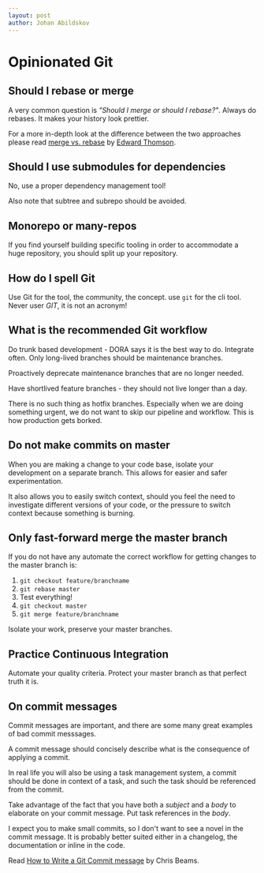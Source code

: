 ```yaml
---
layout: post
author: Johan Abildskov
---
```


# Opinionated Git

## Should I rebase or merge

A very common question is _"Should I merge or should I rebase?"_.
Always do rebases. It makes your history look prettier.

For a more in-depth look at the difference between the two approaches
please read [merge vs. rebase](http://edwardthomson.com/blog/merge_vs_rebase.html) by [Edward Thomson](https://twitter.com/ethomson).

## Should I use submodules for dependencies

No, use a proper dependency management tool!

Also note that subtree and subrepo should be avoided.

## Monorepo or many-repos

If you find yourself building specific tooling in order to accommodate a huge
repository, you should split up your repository.

## How do I spell Git

Use Git for the tool, the community, the concept. use `git` for the cli tool.
Never user _GIT_, it is not an acronym!

## What is the recommended Git workflow

Do trunk based development - DORA says it is the best way to do.
Integrate often. Only long-lived branches should be maintenance branches.

Proactively deprecate maintenance branches that are no longer needed.

Have shortlived feature branches - they should not live longer than a day.

There is no such thing as hotfix branches. Especially when we are doing something urgent, 
we do not want to skip our pipeline and workflow. This is how production gets borked.

## Do not make commits on master

When you are making a change to your code base, isolate your development on
a separate branch. This allows for easier and safer experimentation.

It also allows you to easily switch context, should you feel the need to
investigate different versions of your code, or the pressure to switch context
because something is burning.

## Only fast-forward merge the master branch

If you do not have any automate the correct workflow for getting changes to the
master branch is:
1. `git checkout feature/branchname`
2. `git rebase master`
3. Test everything!
4. `git checkout master`
5. `git merge feature/branchname`

Isolate your work, preserve your master branches.

## Practice Continuous Integration

Automate your quality criteria. Protect your master branch as that perfect
truth it is.

## On commit messages

Commit messages are important, and there are some many great examples of bad commit messsages.

A commit message should concisely describe what is the consequence of applying a commit.

In real life you will also be using a task management system, a commit should be done in context of a task, and such the task should be referenced from the commit.

Take advantage of the fact that you have both a _subject_ and a _body_ to elaborate on your commit message. Put task references in the _body_.

I expect you to make small commits, so I don't want to see a novel in the commit message. It is probably better suited either in a changelog, the documentation or inline in the code.

Read [How to Write a Git Commit message](https://chris.beams.io/posts/git-commit/) by Chris Beams.
